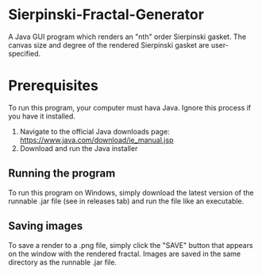 # Sierpinski-Fractal-Generator
A Java GUI program which renders an "nth" order Sierpinski gasket. The canvas size and degree of the rendered Sierpinski gasket are user-specified.

# Prerequisites
To run this program, your computer must hava Java. Ignore this process if you have it installed.

1. Navigate to the official Java downloads page: https://www.java.com/download/ie_manual.jsp
2. Download and run the Java installer

## Running the program
To run this program on Windows, simply download the latest version of the runnable .jar file (see in releases tab) and run the file like an executable.

## Saving images
To save a render to a .png file, simply click the "SAVE" button that appears on the window with the rendered fractal. Images are saved in the same directory as the runnable .jar file.
